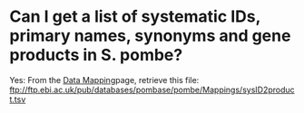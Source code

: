 # Can I get a list of systematic IDs, primary names, synonyms and gene products in S. pombe?
<!-- pombase_categories: Genome Statistics and Lists -->

Yes: From the [Data Mapping](/downloads/data-mappings)page, retrieve
this file:\
ftp://ftp.ebi.ac.uk/pub/databases/pombase/pombe/Mappings/sysID2product.tsv

